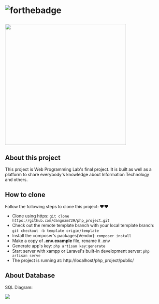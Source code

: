 <h1 align="center> HedBlog </h1>

[![forthebadge](https://forthebadge.com/images/badges/built-with-love.svg)](https://forthebadge.com)
<p><a href="https://laravel.com" target="_blank"><img src="https://raw.githubusercontent.com/laravel/art/master/logo-lockup/5%20SVG/2%20CMYK/1%20Full%20Color/laravel-logolockup-cmyk-red.svg" width="400"></a></p>


## About this project
This project is Web Programming Lab's final project. It is built as well as a platform to share everybody's knowledge about Information Technology and others.
## How to clone

Follow the following steps to clone this project: ❤❤

- Clone using https: `git clone https://github.com/dangnam739/php_project.git`
- Check out the remote template branch with your local template branch: `git checkout -b template origin/template`
- Install the composer's packages(Vendor): `composer install`
- Make a copy of **.env.example** file, rename it .env
- Generate app's key: `php artisan key:generate`
- Start server with xampp or Laravel's built-in development server: `php artisan serve`
- The project is running at: http://localhost/php_project/public/

## About Database

SQL Diagram:

<img src="https://github.com/dangnam739/php_project/blob/main/SQL_diagram.png">
